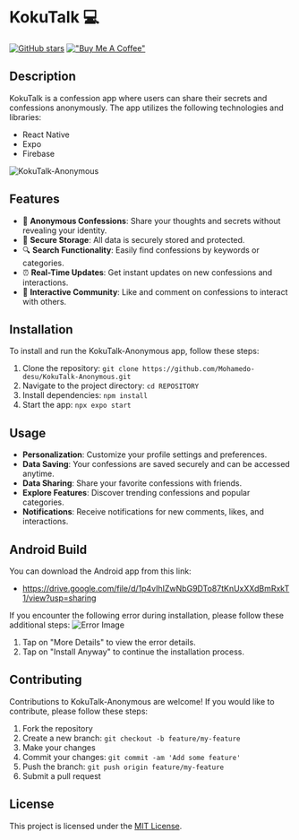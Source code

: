 # KokuTalk 💻

[![GitHub stars](https://img.shields.io/github/stars/Mohamedo-desu/KokuTalk-Anonymous.svg?style=social)](https://github.com/Mohamedo-desu/KokuTalk-Anonymous) [!["Buy Me A Coffee"](https://www.buymeacoffee.com/assets/img/custom_images/orange_img.png)](https://www.buymeacoffee.com/YOURUSERNAME)

## Description

KokuTalk is a confession app where users can share their secrets and confessions anonymously. The app utilizes the following technologies and libraries:

- React Native
- Expo
- Firebase

![KokuTalk-Anonymous](LINK_TO_IMAGE)

## Features

- 📌 **Anonymous Confessions**: Share your thoughts and secrets without revealing your identity.
- 💾 **Secure Storage**: All data is securely stored and protected.
- 🔍 **Search Functionality**: Easily find confessions by keywords or categories.
- ⏰ **Real-Time Updates**: Get instant updates on new confessions and interactions.
- 🔄 **Interactive Community**: Like and comment on confessions to interact with others.

## Installation

To install and run the KokuTalk-Anonymous app, follow these steps:

1. Clone the repository: `git clone https://github.com/Mohamedo-desu/KokuTalk-Anonymous.git`
2. Navigate to the project directory: `cd REPOSITORY`
3. Install dependencies: `npm install`
4. Start the app: `npx expo start`

## Usage

- **Personalization**: Customize your profile settings and preferences.
- **Data Saving**: Your confessions are saved securely and can be accessed anytime.
- **Data Sharing**: Share your favorite confessions with friends.
- **Explore Features**: Discover trending confessions and popular categories.
- **Notifications**: Receive notifications for new comments, likes, and interactions.

## Android Build

You can download the Android app from this link:

- https://drive.google.com/file/d/1p4vIhIZwNbG9DTo87tKnUxXXdBmRxkT1/view?usp=sharing

If you encounter the following error during installation, please follow these additional steps:
![Error Image](LINK_TO_ERROR_IMAGE)

1. Tap on "More Details" to view the error details.
2. Tap on "Install Anyway" to continue the installation process.

## Contributing

Contributions to KokuTalk-Anonymous are welcome! If you would like to contribute, please follow these steps:

1. Fork the repository
2. Create a new branch: `git checkout -b feature/my-feature`
3. Make your changes
4. Commit your changes: `git commit -am 'Add some feature'`
5. Push the branch: `git push origin feature/my-feature`
6. Submit a pull request

## License

This project is licensed under the [MIT License](LICENSE).
